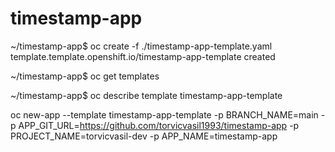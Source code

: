 # timestamp-app

~/timestamp-app$ oc create -f ./timestamp-app-template.yaml 
template.template.openshift.io/timestamp-app-template created

~/timestamp-app$ oc get templates

~/timestamp-app$ oc describe template timestamp-app-template


oc new-app --template timestamp-app-template -p BRANCH_NAME=main -p APP_GIT_URL=https://github.com/torvicvasil1993/timestamp-app -p PROJECT_NAME=torvicvasil-dev -p APP_NAME=timestamp-app
